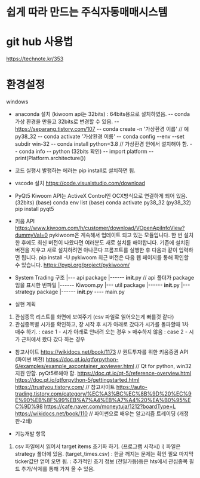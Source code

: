 # 쉽게 따라 만드는 주식자동매매시스템

# git hub 사용법
https://technote.kr/353


# 환경설정
windows 
- anaconda 설치 (kiwoom api는 32bits) : 64bits용으로 설치하였음. 
-- conda 가상 환경을 만들고 32bits로 변경할 수 있음. 
-- https://separang.tistory.com/107 
-- conda create -n '가상환경 이름'  // 예 py38_32
-- conda activate '가상환경 이름'
-- conda config --env --set subdir win-32
-- conda install python=3.8        // 가상환경 안에서 설치해야 함. 
-- conda info
-- python (32bits 확인)
-- import platform
-- print(Platform.architecture())
- 코드 실행시 발행하는 에러는 pip install로 설치하면 됨. 

- vscode 설치
https://code.visualstudio.com/download

- PyQt5
Kiwoom API는 ActiveX Control인 OCX방식으로 연결하게 되어 있음. (32bits)
(base) conda env list
(base) conda activate py38_32
(py38_32) pip install pyqt5 

- 키움 API 
https://www.kiwoom.com/h/customer/download/VOpenApiInfoView?dummyVal=0
pykiwoom은 계속해서 업데이트 되고 있는 모듈입니다. 한 번 설치한 후에도 최신 버전이 나왔다면 여러분도 새로 설치를 해야합니다. 기존에 설치된 버전을 지우고 새로 설치하려면 아나콘다 프롬프트를 실행한 후 다음과 같이 입력하면 됩니다.
pip install -U pykiwoom
최근 버전은 다음 웹 페이지를 통해 확인할 수 있습니다.
https://pypi.org/project/pykiwoom/



- System Trading 구조
|--- api package
|------ __init__.py  // api 폴더가 package임을 표시한 빈파일
|------ Kiwoom.py 
|--- util package
|------ __init__.py
|--- strategy package
|------ __init__.py
---- main.py


- 실현 계획
1) 관심종목 리스트를 화면에 보여주기 (csv 파일로 읽어오는게 빠를것 같다)
2) 관심종목별 시가를 확인하고, 장 시작 후 시가 아래로 갔다가 시가를 돌파할때 1차 매수 하기. 
: case 1 - 시가 아래로 안내려 오는 경우 > 매수하지 않음
: case 2 - 시가 근처에서 왔다 갔다 하는 경우 



- 참고사이트
https://wikidocs.net/book/1173  // 퀀트투자를 위한 키움증권 API (파이썬 버전)
https://doc.qt.io/qtforpython-6/examples/example_axcontainer_axviewer.html  // Qt for python, win32지원 안함. pyQt5로해야 함.
https://doc.qt.io/qt-5/reference-overview.html 
https://doc.qt.io/qtforpython-5/gettingstarted.html 
https://trustyou.tistory.com/  // 참고사이트
https://auto-trading.tistory.com/category/%EC%A3%BC%EC%8B%9D%20%EC%9E%90%EB%8F%99%EB%A7%A4%EB%A7%A4%20%EA%B0%95%EC%9D%98
https://cafe.naver.com/moneytuja/1212?boardType=L
https://wikidocs.net/book/110  // 파이썬으로 배우는 알고리즘 트레이딩 (개정판-2쇄)




- 기능개발 항목
1. csv 파일에서 읽어서 target items 초기화 하기. (프로그램 시작시)
i) 파일은 strategy 폴더에 있음. (target_times.csv) 
: 한글 깨지는 문제는 확인 필요 마지막 ticker값만 얻어 오면 됨.
: 추가적인 초기 정보 (전일가등)등은 hts에서 관심종목 필드 추가/삭제를 통해 가져 올 수 있음.  